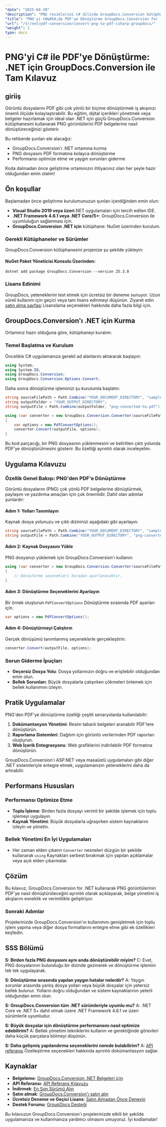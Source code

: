 ```yaml
---
"date": "2025-04-30"
"description": "PNG resimlerini C# dilinde GroupDocs.Conversion kütüphanesini kullanarak PDF dosyalarına nasıl dönüştüreceğinizi öğrenin. Bu kılavuz kurulum, kod uygulaması ve performans optimizasyonunu kapsar."
"title": "PNG'yi C#&#58;de PDF'ye Dönüştürme GroupDocs.Conversion for .NET Kullanarak Kapsamlı Bir Kılavuz"
"url": "/tr/net/pdf-conversion/convert-png-to-pdf-csharp-groupdocs/"
"weight": 1
type: docs
---
```

# PNG'yi C# ile PDF'ye Dönüştürme: .NET için GroupDocs.Conversion ile Tam Kılavuz

## giriiş

Görüntü dosyalarını PDF gibi çok yönlü bir biçime dönüştürmek iş akışınızı önemli ölçüde kolaylaştırabilir. Bu eğitim, dijital içerikleri yönetmek veya belgeler hazırlamak için ideal olan .NET için güçlü GroupDocs.Conversion kütüphanesini kullanarak PNG görüntülerini PDF belgelerine nasıl dönüştüreceğinizi gösterir.

Bu rehberde şunları ele alacağız:
- GroupDocs.Conversion'ı .NET ortamına kurma
- PNG dosyasını PDF formatına kolayca dönüştürme
- Performansı optimize etme ve yaygın sorunları giderme

Koda dalmadan önce geliştirme ortamınızın ihtiyacınız olan her şeyle hazır olduğundan emin olalım!

## Ön koşullar

Başlamadan önce geliştirme kurulumunuzun şunları içerdiğinden emin olun:
- **Visual Studio 2019 veya üzeri**.NET uygulamaları için tercih edilen IDE.
- **.NET Framework 4.6.1 veya .NET Core/5+**: GroupDocs.Conversion ile uyumluluğun sağlanması için.
- **GroupDocs.Conversion .NET için** kütüphane: NuGet üzerinden kurulum.

### Gerekli Kütüphaneler ve Sürümler

GroupDocs.Conversion kütüphanesini projenize şu şekilde yükleyin:

#### NuGet Paket Yöneticisi Konsolu Üzerinden:
```shell
dotnet add package GroupDocs.Conversion --version 25.3.0
```

### Lisans Edinimi

GroupDocs, yeteneklerini test etmek için ücretsiz bir deneme sunuyor. Uzun süreli kullanım için geçici veya tam lisans edinmeyi düşünün. Ziyaret edin [satın alma sayfası](https://purchase.groupdocs.com/buy) Lisanslama seçenekleri hakkında daha fazla bilgi için.

## GroupDocs.Conversion'ı .NET için Kurma

Ortamınız hazır olduğuna göre, kütüphaneyi kuralım:

### Temel Başlatma ve Kurulum

Öncelikle C# uygulamanıza gerekli ad alanlarını aktararak başlayın:
```csharp
using System;
using System.IO;
using GroupDocs.Conversion;
using GroupDocs.Conversion.Options.Convert;
```
Daha sonra dönüştürme işleminizi şu kurulumla başlatın:
```csharp
string sourceFilePath = Path.Combine("YOUR_DOCUMENT_DIRECTORY", "sample.png");
string outputFolder = "YOUR_OUTPUT_DIRECTORY";
string outputFile = Path.Combine(outputFolder, "png-converted-to.pdf");

using (var converter = new GroupDocs.Conversion.Converter(sourceFilePath))
{
    var options = new PdfConvertOptions();
    converter.Convert(outputFile, options);
}
```
Bu kod parçacığı, bir PNG dosyasının yüklenmesini ve belirtilen çıktı yolunda PDF'ye dönüştürülmesini gösterir. Bu özelliği ayrıntılı olarak inceleyelim.

## Uygulama Kılavuzu

### Özellik Genel Bakışı: PNG'den PDF'e Dönüştürme

Görüntü dosyalarını (PNG) çok yönlü PDF belgelerine dönüştürmek, paylaşım ve yazdırma amaçları için çok önemlidir. Dahil olan adımlar şunlardır:

#### Adım 1: Yolları Tanımlayın
Kaynak dosya yolunuzu ve çıktı dizininizi aşağıdaki gibi ayarlayın:
```csharp
string sourceFilePath = Path.Combine("YOUR_DOCUMENT_DIRECTORY", "sample.png");
string outputFile = Path.Combine("YOUR_OUTPUT_DIRECTORY", "png-converted-to.pdf");
```
#### Adım 2: Kaynak Dosyasını Yükle
PNG dosyanızı yüklemek için GroupDocs.Conversion'ı kullanın:
```csharp
using (var converter = new GroupDocs.Conversion.Converter(sourceFilePath))
{
    // Dönüştürme seçenekleri buradan ayarlanacaktır.
}
```
#### Adım 3: Dönüştürme Seçeneklerini Ayarlayın
Bir örnek oluşturun `PdfConvertOptions` Dönüştürme sırasında PDF ayarları için.
```csharp
var options = new PdfConvertOptions();
```
#### Adım 4: Dönüştürmeyi Çalıştırın
Gerçek dönüşümü tanımlanmış seçeneklerle gerçekleştirin:
```csharp
converter.Convert(outputFile, options);
```
### Sorun Giderme İpuçları
- **Geçersiz Dosya Yolu**: Dosya yollarınızın doğru ve erişilebilir olduğundan emin olun.
- **Bellek Sorunları**: Büyük dosyalarla çalışırken çökmeleri önlemek için bellek kullanımını izleyin.

## Pratik Uygulamalar

PNG'den PDF'ye dönüştürme özelliği çeşitli senaryolarda kullanılabilir:
1. **Dokümantasyon Yönetimi**: Resim tabanlı belgeleri aranabilir PDF'lere dönüştürün.
2. **Raporlama Sistemleri**: Dağıtım için görüntü verilerinden PDF raporları oluşturun.
3. **Web İçerik Entegrasyonu**: Web grafiklerini indirilebilir PDF formatına dönüştürün.

GroupDocs.Conversion'ı ASP.NET veya masaüstü uygulamaları gibi diğer .NET sistemleriyle entegre etmek, uygulamanızın yeteneklerini daha da artırabilir.

## Performans Hususları

### Performansı Optimize Etme
- **Toplu İşleme**: Birden fazla dosyayı verimli bir şekilde işlemek için toplu işlemeyi uygulayın.
- **Kaynak Yönetimi**: Büyük dosyalarla uğraşırken sistem kaynaklarını izleyin ve yönetin.

### Bellek Yönetimi En İyi Uygulamaları
- Her zaman elden çıkarın `Converter` nesneleri düzgün bir şekilde kullanarak `using` Kaynakları serbest bırakmak için yapılan açıklamalar veya açık elden çıkarmalar.

## Çözüm

Bu kılavuz, GroupDocs.Conversion for .NET kullanarak PNG görüntülerinin PDF'ye nasıl dönüştürüleceğini ayrıntılı olarak açıklayarak, belge yönetimi iş akışlarını esneklik ve verimlilikle geliştiriyor.

### Sonraki Adımlar
Projelerinizde GroupDocs.Conversion'ın kullanımını genişletmek için toplu işlem yapma veya diğer dosya formatlarını entegre etme gibi ek özellikleri keşfedin.

## SSS Bölümü

**S: Birden fazla PNG dosyasını aynı anda dönüştürebilir miyim?**
C: Evet, PNG dosyalarının bulunduğu bir dizinde gezinerek ve dönüştürme işlemini tek tek uygulayarak.

**S: Dönüştürme sırasında yapılan yaygın hatalar nelerdir?**
A: Yaygın sorunlar arasında yanlış dosya yolları veya büyük dosyalar için yetersiz bellek bulunur. Yolların doğru olduğundan ve sistem kaynaklarının yeterli olduğundan emin olun.

**S: GroupDocs.Conversion tüm .NET sürümleriyle uyumlu mu?**
A: .NET Core ve .NET 5+ dahil olmak üzere .NET Framework 4.6.1 ve üzeri sürümlerle uyumludur.

**S: Büyük dosyalar için dönüştürme performansını nasıl optimize edebilirim?**
A: Bellek yönetimi tekniklerini kullanın ve gerektiğinde görevleri daha küçük parçalara bölmeyi düşünün.

**S: Daha gelişmiş yapılandırma seçeneklerini nerede bulabilirim?**
A: [API referansı](https://reference.groupdocs.com/conversion/net/) Özelleştirme seçenekleri hakkında ayrıntılı dokümantasyon sağlar.

## Kaynaklar
- **Belgeleme**: [GroupDocs.Conversion .NET Belgeleri için](https://docs.groupdocs.com/conversion/net/)
- **API Referansı**: [API Referans Kılavuzu](https://reference.groupdocs.com/conversion/net/)
- **İndirmek**: [En Son Sürümü Alın](https://releases.groupdocs.com/conversion/net/)
- **Satın almak**: [GroupDocs.Conversion'ı satın alın](https://purchase.groupdocs.com/buy)
- **Ücretsiz Deneme ve Geçici Lisans**: [Satın Almadan Önce Deneyin](https://releases.groupdocs.com/conversion/net/)
- **Destek Forumu**: [GroupDocs Desteği](https://forum.groupdocs.com/c/conversion/10)

Bu kılavuzun GroupDocs.Conversion'ı projelerinizde etkili bir şekilde uygulamanıza ve kullanmanıza yardımcı olmasını umuyoruz. İyi kodlamalar!